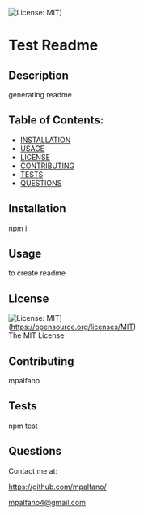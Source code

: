 
  ![License: MIT](https://img.shields.io/badge/License-MIT-yellow.svg)]
  # Test Readme

  ## Description
  generating readme

  ## Table of Contents:
  * [INSTALLATION](#installation)  
  * [USAGE](#usage)  
  * [LICENSE](#license)  
  * [CONTRIBUTING](#contributing)  
  * [TESTS](#tests)  
  * [QUESTIONS](#questions)  

  ## Installation

  npm i

  ## Usage

  to create readme

  ## License

  ![License: MIT](https://img.shields.io/badge/License-MIT-yellow.svg)]  
  (https://opensource.org/licenses/MIT)  
  The MIT License

  ## Contributing

  mpalfano

  ## Tests

  npm test

  ## Questions
  
  Contact me at:

  https://github.com/mpalfano/  

  mpalfano4@gmail.com


